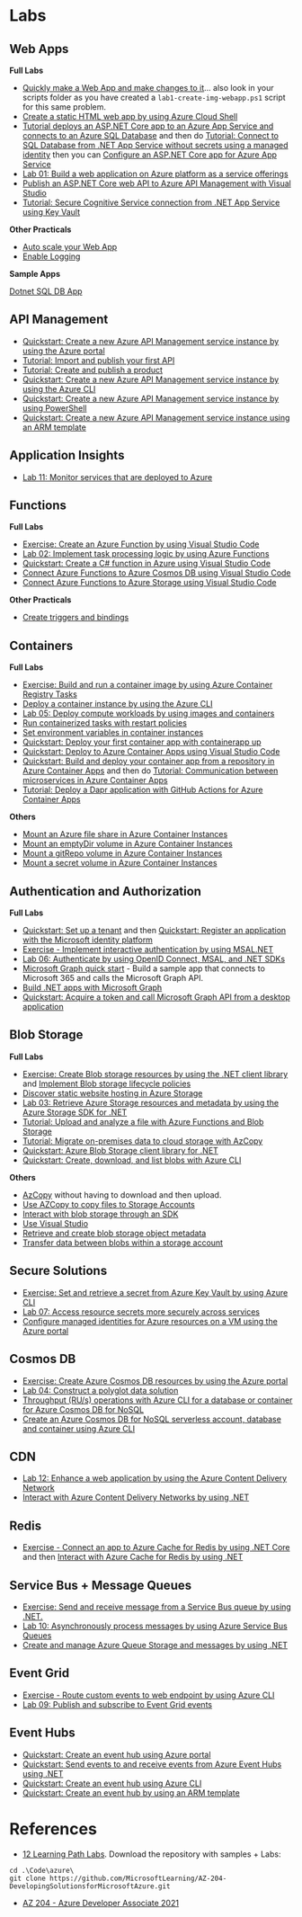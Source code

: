 
# Labs

## Web Apps

**Full Labs**
- [Quickly make a Web App and make changes to it](https://learn.microsoft.com/en-us/training/modules/introduction-to-azure-app-service/7-create-html-web-app)... also look in your scripts folder as you have created a `lab1-create-img-webapp.ps1` script for this same problem.
- [Create a static HTML web app by using Azure Cloud Shell](https://learn.microsoft.com/en-us/training/modules/introduction-to-azure-app-service/7-create-html-web-app)
- [Tutorial deploys an ASP.NET Core app to an Azure App Service and connects to an Azure SQL Database](https://learn.microsoft.com/en-us/azure/app-service/tutorial-dotnetcore-sqldb-app?pivots=platform-linux) and then do [Tutorial: Connect to SQL Database from .NET App Service without secrets using a managed identity](https://learn.microsoft.com/en-us/azure/app-service/tutorial-connect-msi-sql-database?tabs%3Dwindowsclient%2Cef%2Cdotnet) then you can [Configure an ASP.NET Core app for Azure App Service](https://learn.microsoft.com/en-us/azure/app-service/configure-language-dotnetcore?pivots%3Dplatform-linux)
- [Lab 01: Build a web application on Azure platform as a service offerings](https://microsoftlearning.github.io/AZ-204-DevelopingSolutionsforMicrosoftAzure/Instructions/Labs/AZ-204_lab_01.html)
- [Publish an ASP.NET Core web API to Azure API Management with Visual Studio](https://learn.microsoft.com/en-us/aspnet/core/tutorials/publish-to-azure-api-management-using-vs?source%3Drecommendations%26view%3Daspnetcore-7.0)
- [Tutorial: Secure Cognitive Service connection from .NET App Service using Key Vault](https://learn.microsoft.com/en-us/azure/app-service/tutorial-connect-msi-key-vault)

**Other Practicals**
- [Auto scale your Web App](https://learn.microsoft.com/en-us/training/modules/scale-apps-app-service/4-autoscale-app-service)
- [Enable Logging](https://learn.microsoft.com/en-us/training/modules/configure-web-app-settings/5-enable-diagnostic-logging)

**Sample Apps**

[Dotnet SQL DB App](https://github.com/Azure-Samples/dotnetcore-sqldb-tutorial)

## API Management

- [Quickstart: Create a new Azure API Management service instance by using the Azure portal](https://learn.microsoft.com/en-us/azure/api-management/get-started-create-service-instance)
- [Tutorial: Import and publish your first API](https://learn.microsoft.com/en-us/azure/api-management/import-and-publish?source%3Drecommendations)
- [Tutorial: Create and publish a product](https://learn.microsoft.com/en-us/azure/api-management/api-management-howto-add-products?source%3Drecommendations%26tabs%3Dazure-portal)
- [Quickstart: Create a new Azure API Management service instance by using the Azure CLI](https://learn.microsoft.com/en-us/azure/api-management/get-started-create-service-instance-cli)
- [Quickstart: Create a new Azure API Management service instance by using PowerShell](https://learn.microsoft.com/en-us/azure/api-management/powershell-create-service-instance)
- [Quickstart: Create a new Azure API Management service instance using an ARM template](https://learn.microsoft.com/en-us/azure/api-management/quickstart-arm-template)

## Application Insights

- [Lab 11: Monitor services that are deployed to Azure](https://microsoftlearning.github.io/AZ-204-DevelopingSolutionsforMicrosoftAzure/Instructions/Labs/AZ-204_lab_11.html)

## Functions

**Full Labs**

- [Exercise: Create an Azure Function by using Visual Studio Code](https://learn.microsoft.com/en-us/training/modules/develop-azure-functions/5-create-function-visual-studio-code)
- [Lab 02: Implement task processing logic by using Azure Functions](https://microsoftlearning.github.io/AZ-204-DevelopingSolutionsforMicrosoftAzure/Instructions/Labs/AZ-204_lab_02.html)
- [Quickstart: Create a C# function in Azure using Visual Studio Code](https://learn.microsoft.com/en-us/azure/azure-functions/create-first-function-vs-code-csharp)
- [Connect Azure Functions to Azure Cosmos DB using Visual Studio Code](https://learn.microsoft.com/en-us/azure/azure-functions/functions-add-output-binding-cosmos-db-vs-code?pivots%3Dprogramming-language-csharp%26tabs%3Disolated-process%2Cv1)
- [Connect Azure Functions to Azure Storage using Visual Studio Code](https://learn.microsoft.com/en-us/azure/azure-functions/functions-add-output-binding-storage-queue-vs-code?pivots%3Dprogramming-language-csharp%26tabs%3Disolated-process%2Cv1)

**Other Practicals**

- [Create triggers and bindings](https://learn.microsoft.com/en-us/training/modules/develop-azure-functions/3-create-triggers-bindings)


## Containers

**Full Labs**

- [Exercise: Build and run a container image by using Azure Container Registry Tasks](https://learn.microsoft.com/en-us/training/modules/publish-container-image-to-azure-container-registry/6-build-run-image-azure-container-registry)
- [Deploy a container instance by using the Azure CLI](https://learn.microsoft.com/en-us/training/modules/create-run-container-images-azure-container-instances/3-run-azure-container-instances-cloud-shell)
- [Lab 05: Deploy compute workloads by using images and containers](https://microsoftlearning.github.io/AZ-204-DevelopingSolutionsforMicrosoftAzure/Instructions/Labs/AZ-204_lab_05.html)
- [Run containerized tasks with restart policies](https://learn.microsoft.com/en-us/training/modules/create-run-container-images-azure-container-instances/4-run-containerized-tasks-restart-policies)
- [Set environment variables in container instances](https://learn.microsoft.com/en-us/training/modules/create-run-container-images-azure-container-instances/5-set-environment-variables-azure-container-instances)
- [Quickstart: Deploy your first container app with containerapp up](https://learn.microsoft.com/en-us/azure/container-apps/get-started?tabs%3Dbash)
- [Quickstart: Deploy to Azure Container Apps using Visual Studio Code](https://learn.microsoft.com/en-us/azure/container-apps/deploy-visual-studio-code?source%3Drecommendations)
- [Quickstart: Build and deploy your container app from a repository in Azure Container Apps](https://learn.microsoft.com/en-us/azure/container-apps/quickstart-code-to-cloud?tabs%3Dbash%2Ccsharp%26pivots%3Dgithub-build) and then do [Tutorial: Communication between microservices in Azure Container Apps](https://learn.microsoft.com/en-us/azure/container-apps/communicate-between-microservices?source%3Drecommendations%26tabs%3Dbash%26pivots%3Dacr-remote)
- [Tutorial: Deploy a Dapr application with GitHub Actions for Azure Container Apps](https://learn.microsoft.com/en-us/azure/container-apps/dapr-github-actions?source%3Drecommendations%26tabs%3Dazure-cli)

**Others**

- [Mount an Azure file share in Azure Container Instances](https://learn.microsoft.com/en-us/azure/container-instances/container-instances-volume-azure-files)
- [Mount an emptyDir volume in Azure Container Instances](https://learn.microsoft.com/en-us/azure/container-instances/container-instances-volume-emptydir)
- [Mount a gitRepo volume in Azure Container Instances](https://learn.microsoft.com/en-us/azure/container-instances/container-instances-volume-gitrepo)
- [Mount a secret volume in Azure Container Instances](https://learn.microsoft.com/en-us/azure/container-instances/container-instances-volume-secret)

## Authentication and Authorization

**Full Labs**
- [Quickstart: Set up a tenant](https://learn.microsoft.com/en-us/azure/active-directory/develop/quickstart-create-new-tenant) and then [Quickstart: Register an application with the Microsoft identity platform](https://learn.microsoft.com/en-us/azure/active-directory/develop/quickstart-register-app)
- [Exercise - Implement interactive authentication by using MSAL.NET](https://learn.microsoft.com/en-us/training/modules/implement-authentication-by-using-microsoft-authentication-library/4-interactive-authentication-msal)
- [Lab 06: Authenticate by using OpenID Connect, MSAL, and .NET SDKs](https://microsoftlearning.github.io/AZ-204-DevelopingSolutionsforMicrosoftAzure/Instructions/Labs/AZ-204_lab_06.html)
- [Microsoft Graph quick start](https://developer.microsoft.com/en-us/graph/quick-start) - Build a sample app that connects to Microsoft 365 and calls the Microsoft Graph API.
- [Build .NET apps with Microsoft Graph](https://learn.microsoft.com/en-us/graph/tutorials/dotnet?tabs%3Daad)
- [Quickstart: Acquire a token and call Microsoft Graph API from a desktop application](https://learn.microsoft.com/en-us/azure/active-directory/develop/desktop-app-quickstart?pivots%3Ddevlang-uwp)

## Blob Storage

**Full Labs**

- [Exercise: Create Blob storage resources by using the .NET client library](https://learn.microsoft.com/en-us/training/modules/work-azure-blob-storage/4-develop-blob-storage-dotnet) and [Implement Blob storage lifecycle policies](https://learn.microsoft.com/en-us/training/modules/manage-azure-blob-storage-lifecycle/4-add-policy-blob-storage)
- [Discover static website hosting in Azure Storage](https://learn.microsoft.com/en-us/training/modules/explore-azure-blob-storage/5-blob-storage-static-website)
- [Lab 03: Retrieve Azure Storage resources and metadata by using the Azure Storage SDK for .NET](https://microsoftlearning.github.io/AZ-204-DevelopingSolutionsforMicrosoftAzure/Instructions/Labs/AZ-204_lab_03.html)
- [Tutorial: Upload and analyze a file with Azure Functions and Blob Storage](https://learn.microsoft.com/en-us/azure/storage/blobs/blob-upload-function-trigger?tabs%3Dazure-portal)
- [Tutorial: Migrate on-premises data to cloud storage with AzCopy](https://learn.microsoft.com/en-us/azure/storage/common/storage-use-azcopy-migrate-on-premises-data?toc%3D%2Fazure%2Fstorage%2Fblobs%2Ftoc.json%26bc%3D%2Fazure%2Fstorage%2Fblobs%2Fbreadcrumb%2Ftoc.json%26tabs%3Dwindows)
- [Quickstart: Azure Blob Storage client library for .NET](https://learn.microsoft.com/en-us/azure/storage/blobs/storage-quickstart-blobs-dotnet?tabs%3Dvisual-studio%2Cmanaged-identity%2Croles-azure-portal%2Csign-in-azure-cli%2Cidentity-visual-studio)
- [Quickstart: Create, download, and list blobs with Azure CLI](https://learn.microsoft.com/en-us/azure/storage/blobs/storage-quickstart-blobs-cli)

**Others**

- [AzCopy](https://www.udemy.com/course/70532-azure/learn/lecture/32254716#overview) without having to download and then upload.
- [Use AZCopy to copy files to Storage Accounts](https://app.exampro.co/student/material/az-204/2527)
- [Interact with blob storage through an SDK](https://app.exampro.co/student/material/az-204/4246)
- [Use Visual Studio](https://www.udemy.com/course/70532-azure/learn/lecture/32254726#overview)
- [Retrieve and create blob storage object metadata](https://app.exampro.co/student/material/az-204/4245)
- [Transfer data between blobs within a storage account](https://app.exampro.co/student/material/az-204/4244)

## Secure Solutions

- [Exercise: Set and retrieve a secret from Azure Key Vault by using Azure CLI](https://learn.microsoft.com/en-us/training/modules/implement-azure-key-vault/5-set-retrieve-secret-azure-key-vault)
- [Lab 07: Access resource secrets more securely across services](https://microsoftlearning.github.io/AZ-204-DevelopingSolutionsforMicrosoftAzure/Instructions/Labs/AZ-204_lab_07.html)
- [Configure managed identities for Azure resources on a VM using the Azure portal](https://learn.microsoft.com/en-us/azure/active-directory/managed-identities-azure-resources/qs-configure-portal-windows-vm)

## Cosmos DB

- [Exercise: Create Azure Cosmos DB resources by using the Azure portal](https://learn.microsoft.com/en-us/training/modules/explore-azure-cosmos-db/8-create-cosmos-db-resources-portal)
- [Lab 04: Construct a polyglot data solution](https://microsoftlearning.github.io/AZ-204-DevelopingSolutionsforMicrosoftAzure/Instructions/Labs/AZ-204_lab_04.html)
- [Throughput (RU/s) operations with Azure CLI for a database or container for Azure Cosmos DB for NoSQL](https://learn.microsoft.com/en-us/azure/cosmos-db/scripts/cli/nosql/throughput)
- [Create an Azure Cosmos DB for NoSQL serverless account, database and container using Azure CLI](https://learn.microsoft.com/en-us/azure/cosmos-db/scripts/cli/nosql/serverless#run-the-script)

## CDN

- [Lab 12: Enhance a web application by using the Azure Content Delivery Network](https://microsoftlearning.github.io/AZ-204-DevelopingSolutionsforMicrosoftAzure/Instructions/Labs/AZ-204_lab_12.html)
- [Interact with Azure Content Delivery Networks by using .NET](https://learn.microsoft.com/en-us/training/modules/develop-for-storage-cdns/4-azure-cdn-libraries-dotnet)

## Redis

- [Exercise - Connect an app to Azure Cache for Redis by using .NET Core](https://learn.microsoft.com/en-us/training/modules/develop-for-azure-cache-for-redis/5-console-app-azure-cache-redis) and then [Interact with Azure Cache for Redis by using .NET](https://learn.microsoft.com/en-us/training/modules/develop-for-azure-cache-for-redis/4-interact-redis-api)

## Service Bus + Message Queues

- [Exercise: Send and receive message from a Service Bus queue by using .NET.](https://learn.microsoft.com/en-us/training/modules/discover-azure-message-queue/6-send-receive-messages-service-bus)
- [Lab 10: Asynchronously process messages by using Azure Service Bus Queues
](https://microsoftlearning.github.io/AZ-204-DevelopingSolutionsforMicrosoftAzure/Instructions/Labs/AZ-204_lab_10.html)
- [Create and manage Azure Queue Storage and messages by using .NET](https://learn.microsoft.com/en-us/training/modules/discover-azure-message-queue/8-queue-storage-code-examples)

## Event Grid

- [Exercise - Route custom events to web endpoint by using Azure CLI](https://learn.microsoft.com/en-us/training/modules/azure-event-grid/8-event-grid-custom-events)
- [Lab 09: Publish and subscribe to Event Grid events](https://microsoftlearning.github.io/AZ-204-DevelopingSolutionsforMicrosoftAzure/Instructions/Labs/AZ-204_lab_09.html)

## Event Hubs

- [Quickstart: Create an event hub using Azure portal](https://learn.microsoft.com/en-us/azure/event-hubs/event-hubs-create)
- [Quickstart: Send events to and receive events from Azure Event Hubs using .NET](https://learn.microsoft.com/en-us/azure/event-hubs/event-hubs-dotnet-standard-getstarted-send?tabs%3Dpasswordless%2Croles-azure-portal)
- [Quickstart: Create an event hub using Azure CLI](https://learn.microsoft.com/en-us/azure/event-hubs/event-hubs-quickstart-cli)
- [Quickstart: Create an event hub by using an ARM template](https://learn.microsoft.com/en-us/azure/event-hubs/event-hubs-resource-manager-namespace-event-hub)



# References

- [12 Learning Path Labs](https://microsoftlearning.github.io/AZ-204-DevelopingSolutionsforMicrosoftAzure/). Download the repository with samples + Labs:
```
cd .\Code\azure\
git clone https://github.com/MicrosoftLearning/AZ-204-DevelopingSolutionsforMicrosoftAzure.git
```

- [AZ 204 - Azure Developer Associate 2021](https://learn.microsoft.com/en-us/users/rishanthakumar/collections/m1w6in77yweer1)
